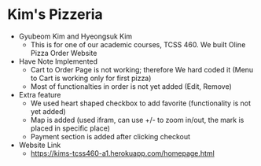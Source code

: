 # Kim's Pizzeria
* Gyubeom Kim and Hyeongsuk Kim
    * This is for one of our academic courses, TCSS 460. We built Oline Pizza Order Website
* Have Note Implemented
    * Cart to Order Page is not working; therefore We hard coded it (Menu to Cart is working only for first pizza)
    * Most of functionalties in order is not yet added (Edit, Remove)
* Extra feature
    * We used heart shaped checkbox to add favorite (functionality is not yet added)
    * Map is added (used ifram, can use +/- to zoom in/out, the mark is placed in specific place)
    * Payment section is added after clicking checkout
* Website Link
    * https://kims-tcss460-a1.herokuapp.com/homepage.html